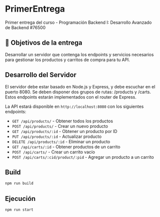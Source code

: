 # PrimerEntrega
Primer entrega del curso - Programación Backend I: Desarrollo Avanzado de Backend #76500

## 🎯 Objetivos de la entrega

Desarrollar un servidor que contenga los endpoints y servicios necesarios para gestionar los productos y carritos de compra para tu API.

## Desarrollo del Servidor
El servidor debe estar basado en Node.js y Express, y debe escuchar en el puerto 8080. Se deben disponer dos grupos de rutas: /products y /carts. Estos endpoints estarán implementados con el router de Express.

La API estará disponible en `http://localhost:8080` con los siguientes endpoints:
- `GET /api/products/` - Obtener todos los productos
- `POST /api/products/` - Crear un nuevo producto
- `GET /api/products/:id` - Obtener un producto por ID
- `PUT /api/products/:id` - Actualizar producto
- `DELETE /api/products/:id` - Eliminar un producto
- `GET /api/carts/:id` - Obtener productos de un carrito
- `POST /api/carts/` -  Crear un carrito vacío
- `POST /api/carts/:cid/product/:pid` - Agregar un producto a un carrito

## Build
```bash
npm run build
```

## Ejecución
```bash
npm run start
```